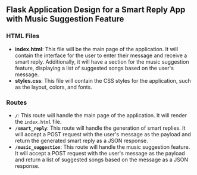 ## Flask Application Design for a Smart Reply App with Music Suggestion Feature

### HTML Files

- **index.html**: This file will be the main page of the application. It will contain the interface for the user to enter their message and receive a smart reply. Additionally, it will have a section for the music suggestion feature, displaying a list of suggested songs based on the user's message.
- **styles.css**: This file will contain the CSS styles for the application, such as the layout, colors, and fonts.

### Routes

- **`/`**: This route will handle the main page of the application. It will render the `index.html` file.
- **`/smart_reply`**: This route will handle the generation of smart replies. It will accept a POST request with the user's message as the payload and return the generated smart reply as a JSON response.
- **`/music_suggestion`**: This route will handle the music suggestion feature. It will accept a POST request with the user's message as the payload and return a list of suggested songs based on the message as a JSON response.